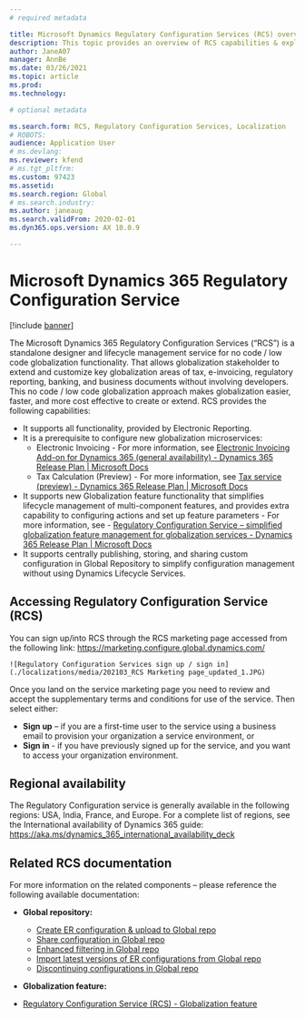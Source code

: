 ```yaml
---
# required metadata

title: Microsoft Dynamics Regulatory Configuration Services (RCS) overview
description: This topic provides an overview of RCS capabilities & explains how to access the service
author: JaneA07
manager: AnnBe
ms.date: 03/26/2021
ms.topic: article
ms.prod: 
ms.technology: 

# optional metadata

ms.search.form: RCS, Regulatory Configuration Services, Localization
# ROBOTS: 
audience: Application User
# ms.devlang: 
ms.reviewer: kfend
# ms.tgt_pltfrm: 
ms.custom: 97423
ms.assetid: 
ms.search.region: Global
# ms.search.industry: 
ms.author: janeaug
ms.search.validFrom: 2020-02-01
ms.dyn365.ops.version: AX 10.0.9

---
```

# Microsoft Dynamics 365 Regulatory Configuration Service

[!include [banner](../includes/banner.md)]

The Microsoft Dynamics 365 Regulatory Configuration Services (“RCS”) is a standalone designer and lifecycle management service for no code / low code globalization functionality. That allows globalization stakeholder to extend and customize key globalization areas of tax, e-invoicing, regulatory reporting, banking, and business documents without involving developers. This no code / low code globalization approach makes globalization easier, faster, and more cost effective to create or extend.
RCS provides the following capabilities:
- It supports all functionality, provided by Electronic Reporting.
- It is a prerequisite to configure new globalization microservices:
  -	Electronic Invoicing - For more information, see [Electronic Invoicing Add-on for Dynamics 365 (general availability) - Dynamics 365 Release Plan | Microsoft Docs](https://docs.microsoft.com/en-us/dynamics365-release-plan/2021wave1/finance-operations/dynamics365-finance/electronic-invoicing-add-on-dynamics-365-ga.md)
  -	Tax Calculation (Preview) - For more information, see [Tax service (preview) - Dynamics 365 Release Plan | Microsoft Docs](https://docs.microsoft.com/en-us/dynamics365-release-plan/2021wave1/finance-operations/dynamics365-finance/tax-service-preview.md)
-	It supports new Globalization feature functionality that simplifies lifecycle management of multi-component features, and provides extra capability to configuring actions and set up feature parameters - For more information, see - [Regulatory Configuration Service – simplified globalization feature management for globalization services - Dynamics 365 Release Plan | Microsoft Docs](https://docs.microsoft.com/en-us/dynamics365-release-plan/2021wave1/finance-operations/dynamics365-finance/regulatory-configuration-service-simplified-globalization-feature-management-globalization-services.md)
-	It supports centrally publishing, storing, and sharing custom configuration in Global Repository to simplify configuration management without using Dynamics Lifecycle Services.

## Accessing Regulatory Configuration Service (RCS)
You can sign up/into RCS through the RCS marketing page accessed from the following link: https://marketing.configure.global.dynamics.com/ 

    ![Regulatory Configuration Services sign up / sign in](./localizations/media/202103_RCS Marketing page_updated_1.JPG) 
    
Once you land on the service marketing page you need to review and accept the supplementary terms and conditions for use of the service. Then select either:
-	**Sign up** – if you are a first-time user to the service using a business email to provision your organization a service environment, or 
-	**Sign in** - if you have previously signed up for the service, and you want to access your organization environment.

## Regional availability
The Regulatory Configuration service is generally available in the following regions: USA, India, France, and Europe.
For a complete list of regions, see the International availability of Dynamics 365 guide: https://aka.ms/dynamics_365_international_availability_deck 

## Related RCS documentation
For more information on the related components – please reference the following available documentation:
- **Global repository:**
  -	[Create ER configuration & upload to Global repo](https://docs.microsoft.com/en-us/dynamics365/finance/localizations/rcs-global-repo-upload?toc=/dynamics365/finance/toc.json.md)	
  -	[Share configuration in Global repo](https://docs.microsoft.com/en-us/dynamics365/finance/localizations/rcs-global-repo-share-configuration?toc=/dynamics365/finance/toc.json.md)	
  -	[Enhanced filtering in Global repo](https://docs.microsoft.com/en-us/dynamics365/finance/localizations/enhanced-filtering-global-repo?toc=/dynamics365/finance/toc.json.md)	
  -	[Import latest versions of ER configurations from Global repo](https://docs.microsoft.com/en-us/dynamics365/fin-ops-core/dev-itpro/analytics/er-download-configurations-global-repo?toc=/dynamics365/finance/toc.json.md) 
  -	[Discontinuing configurations in Global repo](https://docs.microsoft.com/en-us/dynamics365/finance/localizations/discontinuing-configurations-rcs-global-repo?toc=/dynamics365/finance/toc.json.md)

-	**Globalization feature:**
  -	[Regulatory Configuration Service (RCS) - Globalization feature](https://docs.microsoft.com/en-us/dynamics365-release-plan/2021wave1/finance-operations/dynamics365-finance/regulatory-configuration-service-simplified-globalization-feature-management-globalization-services.md)



